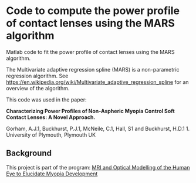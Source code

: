 # Code to compute the power profile of contact lenses using the MARS algorithm

Matlab code to fit the power profile of contact lenses using the MARS algorithm.

The Multivariate adaptive regression spline (MARS) is a non-parametric
regression algorithm.
See https://en.wikipedia.org/wiki/Multivariate_adaptive_regression_spline for
an overview of the algorithm.

This code was used in the paper:

**Characterizing Power Profiles of Non-Aspheric Myopia Control Soft
Contact Lenses: A Novel Approach.**

Gorham, A.J.1, Buckhurst, P.J.1, McNeile, C.1, Hall, S1 and Buckhurst,
H.D.1 1. University of Plymouth,  Plymouth UK


##  Background

This project is part of the program:
[MRI and Optical Modelling of the Human Eye to Elucidate Myopia
Development](https://www.plymouth.ac.uk/research/eye-and-vision-research-group/the-human-myopia-research-laboratory/mri-and-optical-modelling)

